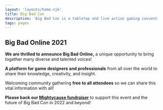 ```yaml
---
layout: 'layouts/home.njk'
title: Big Bad Con
description: 'Big Bad Con is a tabletop and live action gaming convention featuring fantastic games and even better company! We’re a volunteer run 501c3 non-profit!'
tags: pages
---
```


## Big Bad Online 2021

**We are thrilled to announce Big Bad Online,** a unique opportunity to bring together many diverse and talented voices!

**A platform for game designers and professionals** from all over the world to share their knowledge, creativity, and insight.

Welcoming community gathering **free to all attendees** so we can share this vital information with all!

**Please back our [Mightycause fundraiser](https://www.mightycause.com/story/Bigbadonline)** to support this event and the future of Big Bad Con in 2022 and beyond!